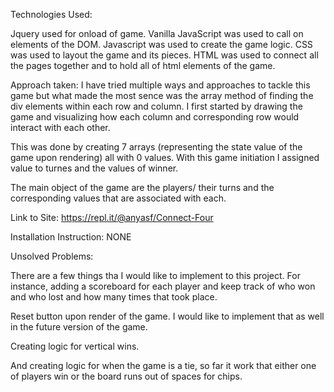 Technologies Used:

Jquery used for onload of game.
Vanilla JavaScript was used to call on elements of the DOM.
Javascript was used to create the game logic.
CSS was used to layout the game and its pieces. 
HTML was used to connect all the pages together and to hold all of html elements of the game. 


Approach taken:
I have tried multiple ways and approaches to tackle this game but what made the most sence was the array method of finding the div elements within each row and column. I first started by drawing the game and visualizing how each column and corresponding row would interact with each other. 

This was done by creating 7 arrays (representing the state value of the game upon rendering) all with 0 values. With this game initiation I assigned value to turnes and the values of winner. 

The main object of the game are the players/ their turns and the corresponding values that are associated with each. 



Link to Site:
https://repl.it/@anyasf/Connect-Four


Installation Instruction: NONE


Unsolved Problems: 

There are a few things tha I would like to implement to this project. For instance, adding a scoreboard for each player and keep track of who won and who lost and how many times that took place. 

Reset button upon render of the game. I would like to implement that as well in the future version of the game. 

Creating logic for vertical wins. 

And creating logic for when the game is a tie, so far it work that either one of players win or the board runs out of spaces for chips. 




